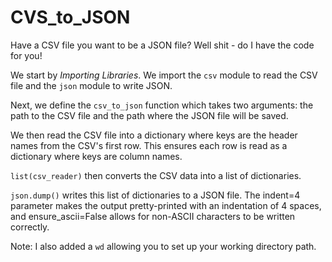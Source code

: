 # CVS_to_JSON
Have a CSV file you want to be a JSON file? Well shit - do I have the code for you!

We start by *Importing Libraries*. We import the `csv` module to read the CSV file and the `json` module to write JSON.

Next, we define the `csv_to_json` function which takes two arguments: the path to the CSV file and the path where the JSON file will be saved.

We then read the CSV file into a dictionary where keys are the header names from the CSV's first row. This ensures each row is read as a dictionary where keys are column names.

`list(csv_reader)` then converts the CSV data into a list of dictionaries.

`json.dump()` writes this list of dictionaries to a JSON file. The indent=4 parameter makes the output pretty-printed with an indentation of 4 spaces, and ensure_ascii=False allows for non-ASCII characters to be written correctly.

Note: I also added a `wd` allowing you to set up your working directory path. 

